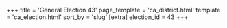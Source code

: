 +++
title = 'General Election 43'
page_template = 'ca_district.html'
template = 'ca_election.html'
sort_by = 'slug'
[extra]
election_id = 43
+++

